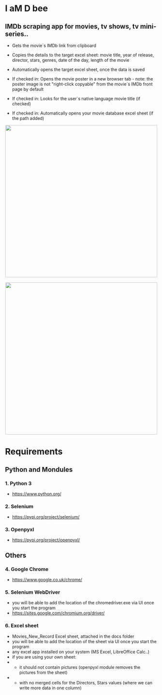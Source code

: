 # I aM D bee
## IMDb scraping app for movies, tv shows, tv mini-series..
- Gets the movie`s IMDb link from clipboard
- Copies the details to the target excel sheet: movie title, year of release, director, stars, genres, date of the day, length of the movie
- Automatically opens the target excel sheet, once the data is saved
$~$

- If checked in: Opens the movie poster in a new browser tab - note: the poster image is not "right-click copyable" from the movie`s IMDb front page by default
- If checked in: Looks for the user`s native language movie title (if checked)
- If checked in: Automatically opens your movie database excel sheet (if the path added)
$~$

<div align="center">
    <img src="https://raw.githubusercontent.com/K4KarolE/31_I_aM_D_bee/main/docs/promo/default.png" width="502px"</img> 
</div>

<br>

<div align="center">
    <img src="https://raw.githubusercontent.com/K4KarolE/31_I_aM_D_bee/main/docs/promo/darth.png" width="502px"</img> 
</div>

# Requirements
## Python and Mondules
### 1. Python 3
- https://www.python.org/

### 2. Selenium
- https://pypi.org/project/selenium/

### 3. Openpyxl
- https://pypi.org/project/openpyxl/

## Others
### 4. Google Chrome
- https://www.google.co.uk/chrome/

### 5. Selenium WebDriver
- you will be able to add the location of the chromedriver.exe via UI once you start the program
- https://sites.google.com/chromium.org/driver/

### 6. Excel sheet
- Movies_New_Record Excel sheet, attached in the docs folder
- you will be able to add the location of the sheet via UI once you start the program
- any excel app installed on your system (MS Excel, LibreOffice Calc..)
- if you are using your own sheet:
- + it should not contain pictures (openpyxl module removes the pictures from the sheet)
- + with no merged cells for the Directors, Stars values (where we can write more data in one column)
